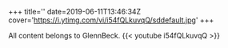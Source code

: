 +++
title=''
date=2019-06-11T13:46:34Z
cover='https://i.ytimg.com/vi/i54fQLkuvqQ/sddefault.jpg'
+++

All content belongs to GlennBeck.
{{< youtube i54fQLkuvqQ >}}
